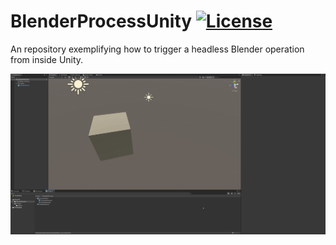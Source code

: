 # BlenderProcessUnity [![License](https://img.shields.io/badge/License-MIT-lightgrey.svg?style=flat)](http://mit-license.org)
An repository exemplifying how to trigger a headless Blender operation from inside Unity.

![](/UnityProject/Assets/Screenshots/BlenderProcessUnityDemo.gif)
